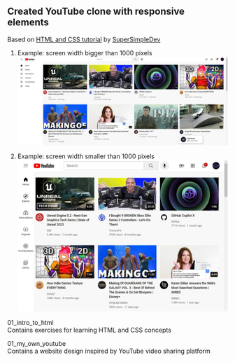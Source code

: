 ## Created YouTube clone with responsive elements
Based on [HTML and CSS tutorial](https://youtu.be/G3e-cpL7ofc) by [SuperSimpleDev](https://www.youtube.com/@SuperSimpleDev)

1. Example: screen width bigger than 1000 pixels\
![Example 1](1_html_css/finished_website_images/youtube_clone_example_1.jpg)

2. Example: screen width smaller than 1000 pixels\
![Example 2](1_html_css/finished_website_images/youtube_clone_example_2.jpg)

01_intro_to_html\
Contains exercises for learning HTML and CSS concepts

01_my_own_youtube\
Contains a website design inspired by YouTube video sharing platform

